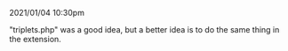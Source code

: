 2021/01/04 10:30pm

"triplets.php" was a good idea, but a better idea is to do the same thing in the extension.

